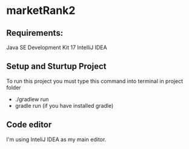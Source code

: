 # marketRank2

## Requirements:
Java SE Development Kit 17
IntelliJ IDEA

## Setup and Sturtup Project
To run this project you must type this command into terminal in project folder
- ./gradlew run
- gradle run (if you have installed gradle)

## Code editor
I'm using InteliJ IDEA as my main editor.
